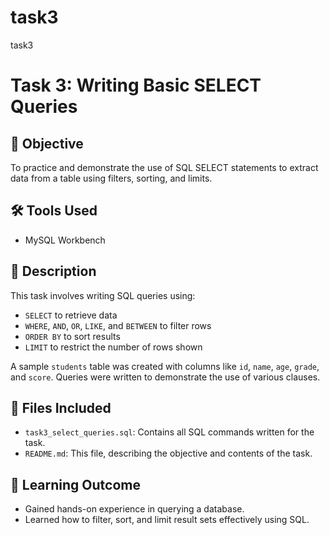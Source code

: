 # task3
task3
# Task 3: Writing Basic SELECT Queries

## 📌 Objective
To practice and demonstrate the use of SQL SELECT statements to extract data from a table using filters, sorting, and limits.

## 🛠 Tools Used
- MySQL Workbench

## 🧾 Description
This task involves writing SQL queries using:
- `SELECT` to retrieve data
- `WHERE`, `AND`, `OR`, `LIKE`, and `BETWEEN` to filter rows
- `ORDER BY` to sort results
- `LIMIT` to restrict the number of rows shown

A sample `students` table was created with columns like `id`, `name`, `age`, `grade`, and `score`. Queries were written to demonstrate the use of various clauses.

## 📂 Files Included
- `task3_select_queries.sql`: Contains all SQL commands written for the task.
- `README.md`: This file, describing the objective and contents of the task.

## 🧠 Learning Outcome
- Gained hands-on experience in querying a database.
- Learned how to filter, sort, and limit result sets effectively using SQL.

